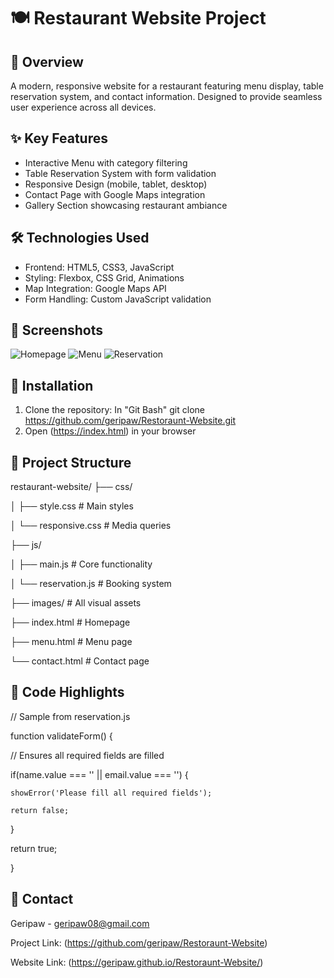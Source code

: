 # 🍽️ Restaurant Website Project


## 🌟 Overview
A modern, responsive website for a restaurant featuring menu display, table reservation system, and contact information. Designed to provide seamless user experience across all devices.


## ✨ Key Features
- Interactive Menu with category filtering
- Table Reservation System with form validation
- Responsive Design (mobile, tablet, desktop)
- Contact Page with Google Maps integration
- Gallery Section showcasing restaurant ambiance


## 🛠 Technologies Used
- Frontend: HTML5, CSS3, JavaScript
- Styling: Flexbox, CSS Grid, Animations
- Map Integration: Google Maps API
- Form Handling: Custom JavaScript validation


## 📸 Screenshots
![Homepage](https://github.com/user-attachments/assets/d42c1e36-7431-42c5-bfc3-acbf578db04d)
![Menu](https://github.com/user-attachments/assets/993a48f9-d791-46a8-abe3-655da29fd8c5)
![Reservation](https://github.com/user-attachments/assets/33831c56-282c-462d-aec2-c724501537d2)


## 🚀 Installation
1. Clone the repository:
In "Git Bash"
git clone https://github.com/geripaw/Restoraunt-Website.git
2. Open (https://index.html) in your browser


## 🧩 Project Structure


restaurant-website/
├── css/

│   ├── style.css       # Main styles

│   └── responsive.css  # Media queries

├── js/

│   ├── main.js         # Core functionality

│   └── reservation.js  # Booking system

├── images/             # All visual assets

├── index.html          # Homepage

├── menu.html           # Menu page

└── contact.html        # Contact page


## 📝 Code Highlights

// Sample from reservation.js

function validateForm() {

  // Ensures all required fields are filled
  
  if(name.value === '' || email.value === '') {
  
    showError('Please fill all required fields');
    
    return false;
    
  }
  
  return true;
  
}


## 📧 Contact
Geripaw - geripaw08@gmail.com  

Project Link: (https://github.com/geripaw/Restoraunt-Website)

Website Link: (https://geripaw.github.io/Restoraunt-Website/)

